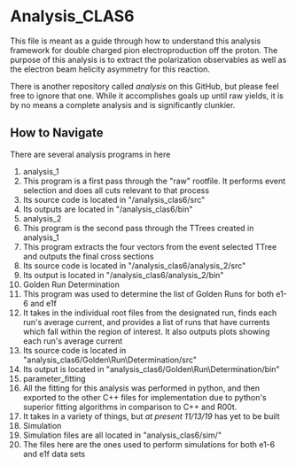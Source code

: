 # Analysis_CLAS6

This file is meant as a guide through how to understand this analysis framework for double charged pion electroproduction off the proton. The purpose of this analysis is to extract the polarization observables as well as the electron beam helicity asymmetry for this reaction. 

There is another repository called *analysis* on this GitHub, but please feel free to ignore that one. While it accomplishes goals up until raw yields, it is by no means a complete analysis and is significantly clunkier. 

## How to Navigate

There are several analysis programs in here
1. analysis_1 
  1. This program is a first pass through the "raw" rootfile. It performs event selection and does all cuts relevant to that process
  1. Its source code is located in "/analysis_clas6/src"
  1. Its outputs are located in "/analysis_clas6/bin"
1. analysis_2
  1. This program is the second pass through the TTrees created in analysis_1
  1. This program extracts the four vectors from the event selected TTree and outputs the final cross sections
  1. Its source code is located in "/analysis_clas6/analysis_2/src"
  1. Its output is located in "/analysis_clas6/analysis_2/bin"
1. Golden Run Determination
  1. This program was used to determine the list of Golden Runs for both e1-6 and e1f
  1. It takes in the individual root files from the designated run, finds each run's average current, and provides a list of runs that have currents which fall within the region of interest. It also outputs plots showing each run's average current
  1. Its source code is located in "analysis_clas6/Golden\Run\Determination\/src"
  1. Its output is located in "analysis_clas6/Golden\Run\Determination\/bin"
1. parameter_fitting
  1. All the fitting for this analysis was performed in python, and then exported to the other C++ files for implementation due to python's superior fitting algorithms in comparison to C++ and R00t. 
  1. It takes in a variety of things, but *at present 11/13/19* has yet to be built 
1. Simulation
  1. Simulation files are all located in "analysis_clas6/sim/"
  1. The files here are the ones used to perform simulations for both e1-6 and e1f data sets
